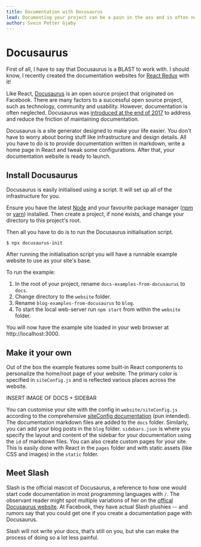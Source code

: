 ```yaml
---
title: Documentation with Docusaurus
lead: Documenting your project can be a pain in the ass and is often neglected. Docusaurus removes the pain of maintaining documentation. 
author: Svein Petter Gjøby
---
```



# Docusaurus

First of all, I have to say that Docusaurus is a BLAST to work with. I should know, I recently created the documentation websites for [React Redux](http://react-redux.js.org) with it!

Like React, [Docusaurus](https://docusaurus.io/en/) is an open source project that originated on Facebook. There are many factors to a successful open source project, such as technology, community and usability. However, documentation is often neglected. Docusaurus was [introduced at the end of 2017](https://docusaurus.io/blog/2017/12/14/introducing-docusaurus) to address and reduce the friction of maintaining documentation.

Docusaurus is a site generator designed to make your life easier. You don't have to worry about boring stuff like infrastructure and design details. All you have to do is to provide documentation written in markdown, write a home page in React and tweak some configurations. After that, your documentation website is ready to launch.

## Install Docusaurus

Docusaurus is easily initialised using a script. It will set up all of the infrastructure for you.

Ensure you have the latest [Node](https://nodejs.org/en/) and your favourite package manager ([npm](https://www.npmjs.com/) or [yarn](https://yarnpkg.com)) installed. Then create a project, if none exists, and change your directory to this project's root.

Then all you have to do is to run the Docusaurus initialisation script. 

`$ npx docusaurus-init`

After running the initialisation script you will have a runnable example website to use as your site's base.

To run the example:
1. In the root of your project, rename `docs-examples-from-docusaurus` to `docs`. 
2. Change directory to the `website` folder. 
3. Rename `blog-examples-from-docusaurus` to `blog`. 
4. To start the local web-server run `npm start` from within the `website` folder.

You will now have the example site loaded in your web browser at http://localhost:3000.

## Make it your own

Out of the box the example features some built-in React components to personalize the home/root page of your website. The primary color is specified in `siteConfig.js` and is reflected various places across the website. 

INSERT IMAGE OF DOCS + SIDEBAR

You can customise your site with the config in `website/siteConfig.js` according to the comprehensive [siteConfig documentation](https://docusaurus.io/docs/en/site-config) (pun intended). The documentation markdown files are added to the `docs` folder. Similarly, you can add your blog posts in the `blog` folder. `sidebars.json` is where you specify the layout and content of the sidebar for your documentation using the `id` of markdown files. You can also create custom pages for your site. This is easily done with React in the `pages` folder and with static assets (like CSS and images) in the `static` folder.  

## Meet Slash

Slash is the official mascot of Docusaurus, a reference to how one would start code documentation in most programming languages with `/`. The observant reader might spot multiple variations of her on the [offical Docusaurus website](https://docusaurus.io/en). At Facebook, they have actual Slash plushies -- and rumors say that you could get one if you create a documentation page with Docusaurus.

Slash will not write your docs, that’s still on you, but she can make the process of doing so a lot less painful.
